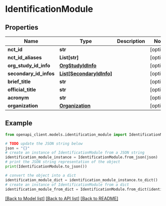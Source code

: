 # IdentificationModule


## Properties

Name | Type | Description | Notes
------------ | ------------- | ------------- | -------------
**nct_id** | **str** |  | [optional] 
**nct_id_aliases** | **List[str]** |  | [optional] 
**org_study_id_info** | [**OrgStudyIdInfo**](OrgStudyIdInfo.md) |  | [optional] 
**secondary_id_infos** | [**List[SecondaryIdInfo]**](SecondaryIdInfo.md) |  | [optional] 
**brief_title** | **str** |  | [optional] 
**official_title** | **str** |  | [optional] 
**acronym** | **str** |  | [optional] 
**organization** | [**Organization**](Organization.md) |  | [optional] 

## Example

```python
from openapi_client.models.identification_module import IdentificationModule

# TODO update the JSON string below
json = "{}"
# create an instance of IdentificationModule from a JSON string
identification_module_instance = IdentificationModule.from_json(json)
# print the JSON string representation of the object
print(IdentificationModule.to_json())

# convert the object into a dict
identification_module_dict = identification_module_instance.to_dict()
# create an instance of IdentificationModule from a dict
identification_module_from_dict = IdentificationModule.from_dict(identification_module_dict)
```
[[Back to Model list]](../README.md#documentation-for-models) [[Back to API list]](../README.md#documentation-for-api-endpoints) [[Back to README]](../README.md)


